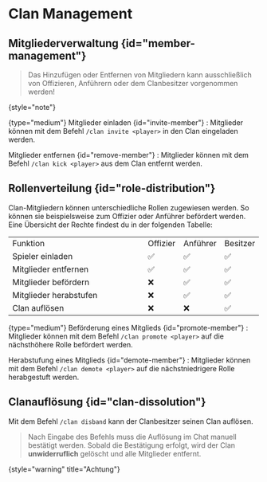 # Clan Management

## Mitgliederverwaltung {id="member-management"}

> Das Hinzufügen oder Entfernen von Mitgliedern kann ausschließlich von Offizieren, Anführern oder
> dem Clanbesitzer vorgenommen werden!
>
{style="note"}

{type="medium"}
Mitglieder einladen {id="invite-member"}
: Mitglieder können mit dem Befehl `/clan invite <player>` in den Clan eingeladen werden.

Mitglieder entfernen {id="remove-member"}
: Mitglieder können mit dem Befehl `/clan kick <player>` aus dem Clan entfernt werden.

## Rollenverteilung {id="role-distribution"}

Clan-Mitgliedern können unterschiedliche Rollen zugewiesen werden. So können sie beispielsweise zum
Offizier oder Anführer befördert werden. Eine Übersicht der Rechte findest du in der folgenden
Tabelle:

<table style="both">
<tr><td width="256">Funktion</td><td>Offizier</td><td>Anführer</td><td>Besitzer</td></tr>
<tr><td>Spieler einladen</td><td>✅</td><td>✅</td><td>✅</td></tr>
<tr><td>Mitglieder entfernen</td><td>✅</td><td>✅</td><td>✅</td></tr>
<tr><td>Mitglieder befördern</td><td>❌</td><td>✅</td><td>✅</td></tr>
<tr><td>Mitglieder herabstufen</td><td>❌</td><td>✅</td><td>✅</td></tr>
<tr><td>Clan auflösen</td><td>❌</td><td>❌</td><td>✅</td></tr>
</table>

{type="medium"}
Beförderung eines Mitglieds {id="promote-member"}
: Mitglieder können mit dem Befehl `/clan promote <player>` auf die nächsthöhere Rolle befördert
werden.

Herabstufung eines Mitglieds {id="demote-member"}
: Mitglieder können mit dem Befehl `/clan demote <player>` auf die nächstniedrigere Rolle
herabgestuft werden.

## Clanauflösung {id="clan-dissolution"}

Mit dem Befehl `/clan disband` kann der Clanbesitzer seinen Clan auflösen.



> Nach Eingabe des Befehls muss die Auflösung im Chat manuell bestätigt werden.
> Sobald die Bestätigung erfolgt, wird der Clan **unwiderruflich** gelöscht und alle Mitglieder
> entfernt.
>
{style="warning" title="Achtung"}